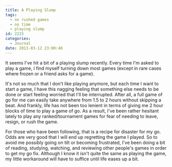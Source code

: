 ```yaml
---
title: A Playing Slump
tags:
  - no rushed games
  - no time
  - playing slump
id: 2215
categories:
  - Journal
date: 2013-03-12 23:00:40
---
```


It seems I've hit a bit of a playing slump recently. Every time I'm asked to play a game, I find myself turning down most games (except in rare cases where frozen or a friend asks for a game).

It's not so much that I don't like playing anymore, but each time I want to start a game, I have this nagging feeling that something else needs to be done or start feeling worried that I'll be interrupted. After all, a full game of go for me can easily take anywhere from 1.5 to 2 hours without skipping a beat. And frankly, life has not been too lenient in terms of giving me 2 hour blocks of time to play a game of go. As a result, I've been rather hesitant lately to play any ranked/tournament games for fear of needing to leave, resign, or rush the game.

For those who have been following, that is a recipe for disaster for my go. Odds are very good that I will end up regretting the game I played. So to avoid me possibly going on tilt or becoming frustrated, I've been doing a bit of reading, studying, watching, and reviewing other people's games in order to get my go fix. Although I know it isn't quite the same as playing the game, my little workaround will have to suffice until life eases up a bit.
